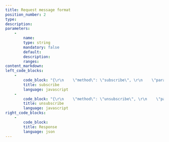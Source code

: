```yaml
---
title: Request message format
position_number: 2
type:
description:
parameters:
    -
        name:
        type: string
        mandatory: false
        default:
        description:
        ranges:
content_markdown:
left_code_blocks:
    -
        code_block: "{\r\n    \"method\": \"subscribe\", \r\n    \"params\": [\r\n        \"{topic}@{arg},{arg}\", \r\n        \"{topic}@{arg}\"\r\n    ], \r\n    \"id\": \"{id}\"    //call back ID\r\n}"
        title: subscribe
        language: javascript
    -
        code_block: "{\r\n    \"method\": \"unsubscribe\", \r\n    \"params\": [\r\n        \"{topic}@{arg},{arg}\"\r\n    ], \r\n    \"id\": \"{id}\"   //call back ID\r\n}"
        title: unsubscribe
        language: javascript
right_code_blocks:
    -
        code_block:
        title: Response
        language: json
---
```

